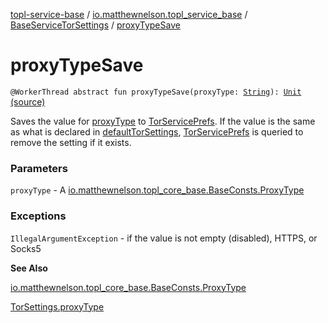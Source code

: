 [topl-service-base](../../index.md) / [io.matthewnelson.topl_service_base](../index.md) / [BaseServiceTorSettings](index.md) / [proxyTypeSave](./proxy-type-save.md)

# proxyTypeSave

`@WorkerThread abstract fun proxyTypeSave(proxyType: `[`String`](https://kotlinlang.org/api/latest/jvm/stdlib/kotlin/-string/index.html)`): `[`Unit`](https://kotlinlang.org/api/latest/jvm/stdlib/kotlin/-unit/index.html) [(source)](https://github.com/05nelsonm/TorOnionProxyLibrary-Android/blob/master/topl-service-base/src/main/java/io/matthewnelson/topl_service_base/BaseServiceTorSettings.kt#L384)

Saves the value for [proxyType](proxy-type-save.md#io.matthewnelson.topl_service_base.BaseServiceTorSettings$proxyTypeSave(kotlin.String)/proxyType) to [TorServicePrefs](../-tor-service-prefs/index.md). If the value is the same
as what is declared in [defaultTorSettings](default-tor-settings.md), [TorServicePrefs](../-tor-service-prefs/index.md) is queried to remove the
setting if it exists.

### Parameters

`proxyType` - A [io.matthewnelson.topl_core_base.BaseConsts.ProxyType](../../..//topl-core-base/io.matthewnelson.topl_core_base/-base-consts/-proxy-type/index.md)

### Exceptions

`IllegalArgumentException` - if the value is not empty (disabled), HTTPS, or Socks5

**See Also**

[io.matthewnelson.topl_core_base.BaseConsts.ProxyType](../../..//topl-core-base/io.matthewnelson.topl_core_base/-base-consts/-proxy-type/index.md)

[TorSettings.proxyType](../../..//topl-core-base/io.matthewnelson.topl_core_base/-tor-settings/proxy-type.md)

